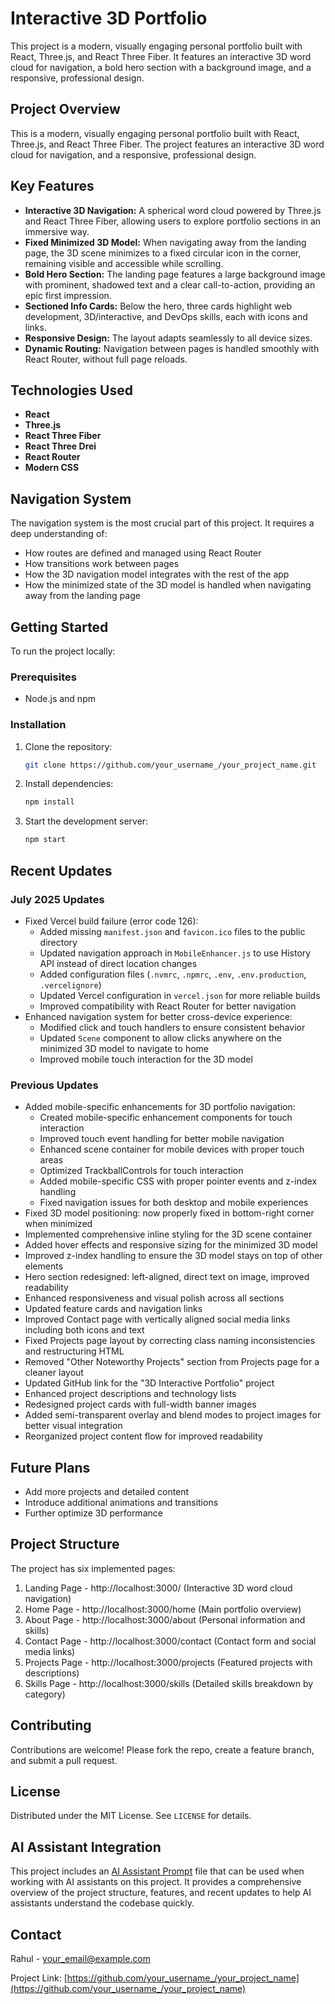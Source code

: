 # Interactive 3D Portfolio

This project is a modern, visually engaging personal portfolio built with React, Three.js, and React Three Fiber. It features an interactive 3D word cloud for navigation, a bold hero section with a background image, and a responsive, professional design.

## Project Overview

This is a modern, visually engaging personal portfolio built with React, Three.js, and React Three Fiber. The project features an interactive 3D word cloud for navigation, and a responsive, professional design.

## Key Features

- **Interactive 3D Navigation:** A spherical word cloud powered by Three.js and React Three Fiber, allowing users to explore portfolio sections in an immersive way.
- **Fixed Minimized 3D Model:** When navigating away from the landing page, the 3D scene minimizes to a fixed circular icon in the corner, remaining visible and accessible while scrolling.
- **Bold Hero Section:** The landing page features a large background image with prominent, shadowed text and a clear call-to-action, providing an epic first impression.
- **Sectioned Info Cards:** Below the hero, three cards highlight web development, 3D/interactive, and DevOps skills, each with icons and links.
- **Responsive Design:** The layout adapts seamlessly to all device sizes.
- **Dynamic Routing:** Navigation between pages is handled smoothly with React Router, without full page reloads.

## Technologies Used

- **React**
- **Three.js**
- **React Three Fiber**
- **React Three Drei**
- **React Router**
- **Modern CSS**

## Navigation System

The navigation system is the most crucial part of this project. It requires a deep understanding of:

- How routes are defined and managed using React Router
- How transitions work between pages
- How the 3D navigation model integrates with the rest of the app
- How the minimized state of the 3D model is handled when navigating away from the landing page

## Getting Started

To run the project locally:

### Prerequisites

- Node.js and npm

### Installation

1. Clone the repository:
   ```sh
   git clone https://github.com/your_username_/your_project_name.git
   ```
2. Install dependencies:
   ```sh
   npm install
   ```
3. Start the development server:
   ```sh
   npm start
   ```

## Recent Updates

### July 2025 Updates
- Fixed Vercel build failure (error code 126):
  - Added missing `manifest.json` and `favicon.ico` files to the public directory
  - Updated navigation approach in `MobileEnhancer.js` to use History API instead of direct location changes
  - Added configuration files (`.nvmrc`, `.npmrc`, `.env`, `.env.production`, `.vercelignore`)
  - Updated Vercel configuration in `vercel.json` for more reliable builds
  - Improved compatibility with React Router for better navigation
- Enhanced navigation system for better cross-device experience:
  - Modified click and touch handlers to ensure consistent behavior
  - Updated `Scene` component to allow clicks anywhere on the minimized 3D model to navigate to home
  - Improved mobile touch interaction for the 3D model

### Previous Updates
- Added mobile-specific enhancements for 3D portfolio navigation:
  - Created mobile-specific enhancement components for touch interaction
  - Improved touch event handling for better mobile navigation
  - Enhanced scene container for mobile devices with proper touch areas
  - Optimized TrackballControls for touch interaction
  - Added mobile-specific CSS with proper pointer events and z-index handling
  - Fixed navigation issues for both desktop and mobile experiences
- Fixed 3D model positioning: now properly fixed in bottom-right corner when minimized
- Implemented comprehensive inline styling for the 3D scene container
- Added hover effects and responsive sizing for the minimized 3D model
- Improved z-index handling to ensure the 3D model stays on top of other elements
- Hero section redesigned: left-aligned, direct text on image, improved readability
- Enhanced responsiveness and visual polish across all sections
- Updated feature cards and navigation links
- Improved Contact page with vertically aligned social media links including both icons and text
- Fixed Projects page layout by correcting class naming inconsistencies and restructuring HTML
- Removed "Other Noteworthy Projects" section from Projects page for a cleaner layout
- Updated GitHub link for the "3D Interactive Portfolio" project
- Enhanced project descriptions and technology lists
- Redesigned project cards with full-width banner images
- Added semi-transparent overlay and blend modes to project images for better visual integration
- Reorganized project content flow for improved readability

## Future Plans

- Add more projects and detailed content
- Introduce additional animations and transitions
- Further optimize 3D performance

## Project Structure

The project has six implemented pages:

1. Landing Page - http://localhost:3000/ (Interactive 3D word cloud navigation)
2. Home Page - http://localhost:3000/home (Main portfolio overview)
3. About Page - http://localhost:3000/about (Personal information and skills)
4. Contact Page - http://localhost:3000/contact (Contact form and social media links)
5. Projects Page - http://localhost:3000/projects (Featured projects with descriptions)
6. Skills Page - http://localhost:3000/skills (Detailed skills breakdown by category)

## Contributing

Contributions are welcome! Please fork the repo, create a feature branch, and submit a pull request.

## License

Distributed under the MIT License. See `LICENSE` for details.

## AI Assistant Integration

This project includes an [AI Assistant Prompt](./AI_Assistant_Prompt.md) file that can be used when working with AI assistants on this project. It provides a comprehensive overview of the project structure, features, and recent updates to help AI assistants understand the codebase quickly.

## Contact

Rahul - [your_email@example.com](mailto:your_email@example.com)

Project Link: [https://github.com/your_username_/your_project_name](https://github.com/your_username_/your_project_name)